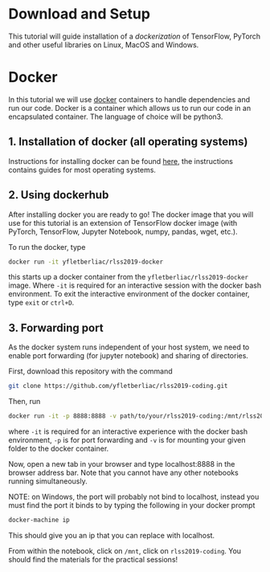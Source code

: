 # Download and Setup

This tutorial will guide installation of a *dockerization* of TensorFlow, PyTorch and other useful libraries on Linux, MacOS and Windows.

# Docker

In this tutorial we will use [docker](https://www.docker.com/) containers to handle dependencies and run our code.
Docker is a container which allows us to run our code in an encapsulated container.
The language of choice will be python3.

## 1. Installation of docker (all operating systems)

Instructions for installing docker can be found [here](https://docs.docker.com/engine/installation/#installation), the instructions contains guides for most operating systems.

## 2. Using dockerhub

After installing docker you are ready to go! The docker image that you will use for this tutorial is an extension of TensorFlow docker image (with PyTorch, TensorFlow, Jupyter Notebook, numpy, pandas, wget, etc.).

To run the docker, type

```bash
docker run -it yfletberliac/rlss2019-docker
```

this starts up a docker container from the `yfletberliac/rlss2019-docker` image.
Where `-it` is required for an interactive session with the docker bash environment.
To exit the interactive environment of the docker container, type `exit` or `ctrl+D`.

## 3. Forwarding port

As the docker system runs independent of your host system, we need to enable port forwarding (for jupyter notebook) and sharing of directories.

First, download this repository with the command

```bash
git clone https://github.com/yfletberliac/rlss2019-coding.git
```

Then, run
```bash
docker run -it -p 8888:8888 -v path/to/your/rlss2019-coding:/mnt/rlss2019-coding -d yfletberliac/rlss2019-docker
```

where `-it` is required for an interactive experience with the docker bash environment, `-p` is for port forwarding	and `-v` is for mounting your given folder to the docker container.

Now, open a new tab in your browser and type localhost:8888 in the browser address bar. Note that you cannot have any other notebooks running simultaneously.

NOTE: on Windows, the port will probably not bind to localhost, instead you must find the port it binds to by typing the following in your docker prompt

```bash
docker-machine ip
```

This should give you an ip that you can replace with localhost.

From within the notebook, click on `/mnt`, click on `rlss2019-coding`. You should find the materials for the practical sessions!
